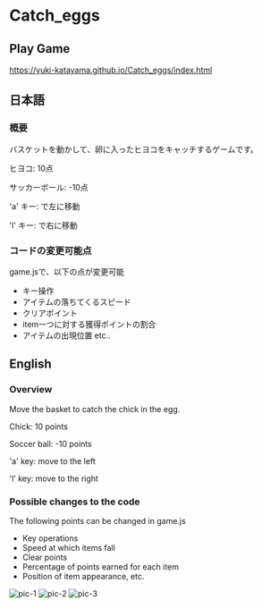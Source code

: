# Catch_eggs
## Play Game
https://yuki-katayama.github.io/Catch_eggs/index.html
## 日本語
### 概要
バスケットを動かして、卵に入ったヒヨコをキャッチするゲームです。

ヒヨコ:        10点

サッカーボール: -10点

'a' キー: で左に移動

'l' キー: で右に移動

### コードの変更可能点
game.jsで、以下の点が変更可能
+ キー操作
+ アイテムの落ちてくるスピード
+ クリアポイント
+ item一つに対する獲得ポイントの割合
+ アイテムの出現位置 etc..

## English 
### Overview
Move the basket to catch the chick in the egg.

Chick: 10 points

Soccer ball: -10 points

'a' key: move to the left

'l' key: move to the right

### Possible changes to the code
The following points can be changed in game.js

+ Key operations
+ Speed at which items fall
+ Clear points
+ Percentage of points earned for each item
+ Position of item appearance, etc.

![pic-1](https://i.gyazo.com/8cbaccc55f467359b70a60897f5bf8cc.png)
![pic-2](https://i.gyazo.com/80fedfacee906d440a044caaa912e7a7.png)
![pic-3](https://i.gyazo.com/b875c643c703a7bbc5e8ef6ad028b19a.png)
